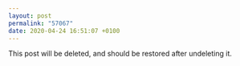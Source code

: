 ```yaml
---
layout: post
permalink: "57067"
date: 2020-04-24 16:51:07 +0100
---
```


This post will be deleted, and should be restored after undeleting it.
